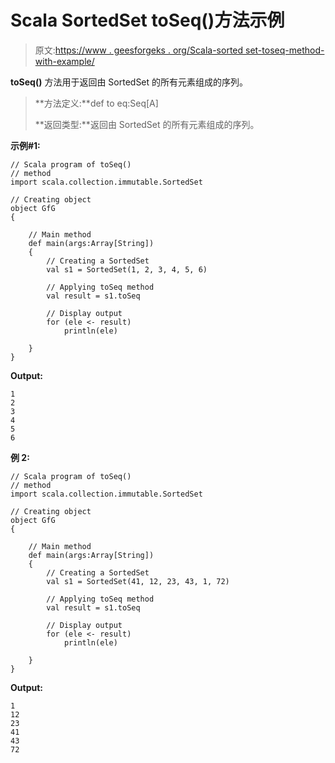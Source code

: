 # Scala SortedSet toSeq()方法示例

> 原文:[https://www . geesforgeks . org/Scala-sorted set-toseq-method-with-example/](https://www.geeksforgeeks.org/scala-sortedset-toseq-method-with-example/)

**toSeq()** 方法用于返回由 SortedSet 的所有元素组成的序列。

> **方法定义:**def to eq:Seq[A]
> 
> **返回类型:**返回由 SortedSet 的所有元素组成的序列。

**示例#1:**

```
// Scala program of toSeq() 
// method 
import scala.collection.immutable.SortedSet 

// Creating object 
object GfG 
{ 

    // Main method 
    def main(args:Array[String]) 
    { 
        // Creating a SortedSet 
        val s1 = SortedSet(1, 2, 3, 4, 5, 6) 

        // Applying toSeq method 
        val result = s1.toSeq

        // Display output
        for (ele <- result)
            println(ele)

    } 
} 
```

**Output:**

```
1
2
3
4
5
6

```

**例 2:**

```
// Scala program of toSeq() 
// method 
import scala.collection.immutable.SortedSet 

// Creating object 
object GfG 
{ 

    // Main method 
    def main(args:Array[String]) 
    { 
        // Creating a SortedSet 
        val s1 = SortedSet(41, 12, 23, 43, 1, 72) 

        // Applying toSeq method 
        val result = s1.toSeq

        // Display output
        for (ele <- result)
            println(ele)

    } 
} 
```

**Output:**

```
1
12
23
41
43
72

```